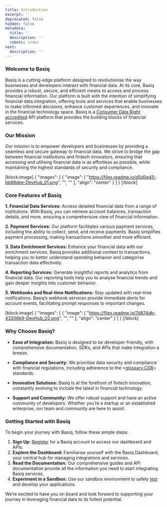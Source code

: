 ```yaml
---
title: Introduction
excerpt: ''
deprecated: false
hidden: false
metadata:
  title: ''
  description: ''
  robots: index
next:
  description: ''
---
```

### Welcome to Basiq

Basiq is a cutting-edge platform designed to revolutionise the way businesses and developers interact with financial data. At its core, Basiq provides a robust, secure, and efficient means to access and process financial information. Our platform is built with the intention of simplifying financial data integration, offering tools and services that enable businesses to make informed decisions, enhance customer experiences, and innovate in the financial technology space. Basiq is a [Consumer Data Right accredited](https://www.basiq.io/blog/basiq-launches-cdr-data-holder-and-data-recipient-solution/) API platform that provides the building blocks of financial services.

### Our Mission

Our mission is to empower developers and businesses by providing a seamless and secure gateway to financial data. We strive to bridge the gap between financial institutions and fintech innovators, ensuring that accessing and utilising financial data is as effortless as possible, while maintaining the highest standards of security and compliance.

[block:image]
{
  "images": [
    {
      "image": [
        "https://files.readme.io/d5d0e45-bb68dee-DevHub_01.png",
        "",
        ""
      ],
      "align": "center"
    }
  ]
}
[/block]


### Core Features of Basiq

**1. Financial Data Services:** Access detailed financial data from a range of institutions. With Basiq, you can retrieve account balances, transaction details, and more, ensuring a comprehensive view of financial information.

**2. Payment Services:** Our platform facilitates various payment services, including the ability to collect, send, and receive payments. Basiq simplifies payment processing, making transactions smoother and more efficient.

**3. Data Enrichment Services:** Enhance your financial data with our enrichment services. Basiq provides additional context to transactions, helping you to better understand spending behavior and categorise transaction data effectively.

**4. Reporting Services:** Generate insightful reports and analytics from financial data. Our reporting tools help you to analyse financial trends and gain deeper insights into customer behavior.

**5. Webhooks and Real-time Notifications:** Stay updated with real-time notifications. Basiq’s webhook services provide immediate alerts for account events, facilitating prompt responses to important changes.

[block:image]
{
  "images": [
    {
      "image": [
        "https://files.readme.io/7d874db-43206b9-DevHub_02.png",
        "",
        ""
      ],
      "align": "center"
    }
  ]
}
[/block]


### Why Choose Basiq?

- **Ease of Integration:** Basiq is designed to be developer-friendly, with comprehensive documentation, SDKs, and APIs that make integration a breeze.

- **Compliance and Security:** We prioritise data security and compliance with financial regulations, including adherence to the <<glossary:CDR>> standards.

- **Innovative Solutions:** Basiq is at the forefront of fintech innovation, constantly evolving to include the latest in financial technology.

- **Support and Community:** We offer robust support and have an active community of developers. Whether you’re a startup or an established enterprise, our team and community are here to assist.

### Getting Started with Basiq

To begin your journey with Basiq, follow these simple steps:

1. **Sign Up:** [Register](https://dashboard.basiq.io/) for a Basiq account to access our dashboard and APIs.
2. **Explore the Dashboard:** Familiarise yourself with the Basiq Dashboard, your central hub for managing integrations and services.
3. **Read the Documentation:** Our comprehensive guides and API documentation provide all the information you need to start integrating Basiq services.
4. **Experiment in a Sandbox:** Use our sandbox environment to safely [test](https://api.basiq.io/reference/testing) and develop your applications.

We’re excited to have you on board and look forward to supporting your journey in leveraging financial data to its fullest potential.